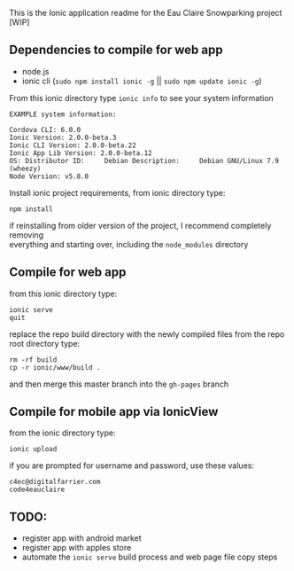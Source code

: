 This is the Ionic application readme for the Eau Claire Snowparking project [WIP]

## Dependencies to compile for web app

* node.js
* ionic cli  (`sudo npm install ionic -g` || `sudo npm update ionic -g`)

From this ionic directory type ```ionic info``` to see your system information

```
EXAMPLE system information:  
  
Cordova CLI: 6.0.0  
Ionic Version: 2.0.0-beta.3  
Ionic CLI Version: 2.0.0-beta.22  
Ionic App Lib Version: 2.0.0-beta.12  
OS: Distributor ID:     Debian Description:     Debian GNU/Linux 7.9 (wheezy)  
Node Version: v5.8.0  
```

Install ionic project requirements, from ionic directory type:

```
npm install
```

if reinstalling from older version of the project, I recommend completely removing  
everything and starting over, including the ```node_modules``` directory  

## Compile for web app

from this ionic directory type:

```
ionic serve  
quit
```

replace the repo build directory with the newly compiled files
from the repo root directory type:

```
rm -rf build  
cp -r ionic/www/build .
```

and then merge this master branch into the ```gh-pages``` branch

## Compile for mobile app via IonicView

from the ionic directory type:

```
ionic upload
```

if you are prompted for username and password, use these values:

```
c4ec@digitalfarrier.com  
code4eauclaire
```

## TODO:

* register app with android market
* register app with apples store
* automate the ```ionic serve``` build process and web page file copy steps
